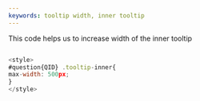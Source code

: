 ```yaml
---
keywords: tooltip width, inner tooltip
---
```


This code helps us to increase width of the inner tooltip

```javascript

<style>
#question{QID} .tooltip-inner{
max-width: 500px;
}
</style>

```